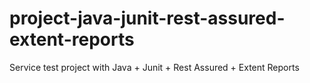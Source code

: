# project-java-junit-rest-assured-extent-reports
Service test project with Java + Junit + Rest Assured + Extent Reports
